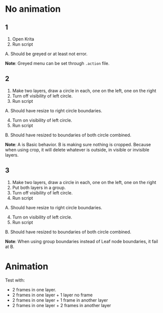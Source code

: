 # No animation

## 1

1. Open Krita
2. Run script

A. Should be greyed or at least not error.

**Note**: Greyed menu can be set through `.action` file.


## 2

1. Make two layers, draw a circle in each, one on the left, one on the right
2. Turn off visibility of left circle.
3. Run script

A. Should have resize to right circle boundaries.

4. Turn on visibility of left circle.
5. Run script

B. Should have resized to boundaries of both circle combined.

**Note**: A is Basic behavior. B is making sure nothing is cropped. Because when using crop, it will delete whatever is outside, in visible or invisible layers. 


## 3

1. Make two layers, draw a circle in each, one on the left, one on the right
2. Put both layers in a group.
3. Turn off visibility of left circle.
4. Run script

A. Should have resize to right circle boundaries.

4. Turn on visibility of left circle.
5. Run script

B. Should have resized to boundaries of both circle combined.

**Note**: When using group boundaries instead of Leaf node boundaries, it fail at B.


# Animation

Test with:
- 2 frames in one layer.
- 2 frames in one layer + 1 layer no frame
- 2 frames in one layer + 1 frame in another layer
- 2 frames in one layer + 2 frames in another layer